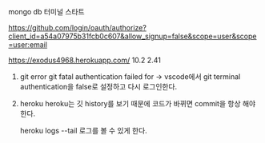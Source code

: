 mongo db 터미널 스타트

https://github.com/login/oauth/authorize?client_id=a54a07975b31fcb0c607&allow_signup=false&scope=user&scope=user:email

https://exodus4968.herokuapp.com/
10.2 2.41

1. git error
   git fatal authentication failed for
   -> vscode에서 git terminal authentication을 false로 설정하고 다시 로그인한다.

2. heroku
   heroku는 깃 history를 보기 때문에 코드가 바뀌면 commit을 항상 해야 한다.

   heroku logs --tail
   로그를 볼 수 있게 한다.
